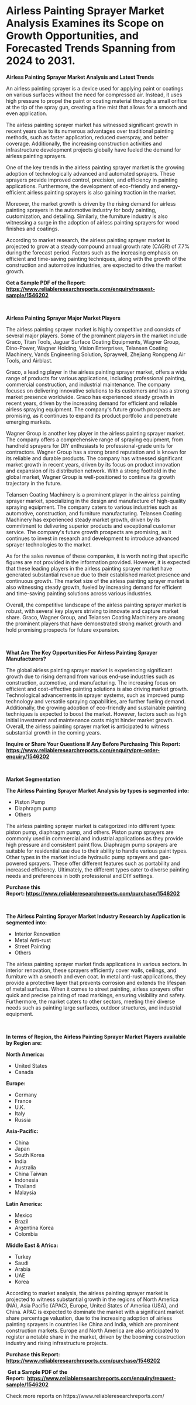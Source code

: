 <p><h1>Airless Painting Sprayer Market Analysis Examines its Scope on Growth Opportunities, and Forecasted Trends Spanning from 2024 to 2031.</h1></p><p><strong>Airless Painting Sprayer Market Analysis and Latest Trends</strong></p>
<p><p>An airless painting sprayer is a device used for applying paint or coatings on various surfaces without the need for compressed air. Instead, it uses high pressure to propel the paint or coating material through a small orifice at the tip of the spray gun, creating a fine mist that allows for a smooth and even application.</p><p>The airless painting sprayer market has witnessed significant growth in recent years due to its numerous advantages over traditional painting methods, such as faster application, reduced overspray, and better coverage. Additionally, the increasing construction activities and infrastructure development projects globally have fueled the demand for airless painting sprayers.</p><p>One of the key trends in the airless painting sprayer market is the growing adoption of technologically advanced and automated sprayers. These sprayers provide improved control, precision, and efficiency in painting applications. Furthermore, the development of eco-friendly and energy-efficient airless painting sprayers is also gaining traction in the market.</p><p>Moreover, the market growth is driven by the rising demand for airless painting sprayers in the automotive industry for body painting, customization, and detailing. Similarly, the furniture industry is also witnessing a surge in the adoption of airless painting sprayers for wood finishes and coatings.</p><p>According to market research, the airless painting sprayer market is projected to grow at a steady compound annual growth rate (CAGR) of 7.7% during the forecast period. Factors such as the increasing emphasis on efficient and time-saving painting techniques, along with the growth of the construction and automotive industries, are expected to drive the market growth.</p></p>
<p><strong>Get a Sample PDF of the Report:&nbsp; <a href="https://www.reliableresearchreports.com/enquiry/request-sample/1546202">https://www.reliableresearchreports.com/enquiry/request-sample/1546202</a></strong></p>
<p>&nbsp;</p>
<p><strong>Airless Painting Sprayer Major Market Players</strong></p>
<p><p>The airless painting sprayer market is highly competitive and consists of several major players. Some of the prominent players in the market include Graco, Titan Tools, Jaguar Surface Coating Equipments, Wagner Group, Dino-Power, Wagner Holding, Vision Enterprises, Telansen Coating Machinery, Vands Engineering Solution, Spraywell, Zhejiang Rongpeng Air Tools, and Airblast.</p><p>Graco, a leading player in the airless painting sprayer market, offers a wide range of products for various applications, including professional painting, commercial construction, and industrial maintenance. The company focuses on delivering innovative solutions to its customers and has a strong market presence worldwide. Graco has experienced steady growth in recent years, driven by the increasing demand for efficient and reliable airless spraying equipment. The company's future growth prospects are promising, as it continues to expand its product portfolio and penetrate emerging markets.</p><p>Wagner Group is another key player in the airless painting sprayer market. The company offers a comprehensive range of spraying equipment, from handheld sprayers for DIY enthusiasts to professional-grade units for contractors. Wagner Group has a strong brand reputation and is known for its reliable and durable products. The company has witnessed significant market growth in recent years, driven by its focus on product innovation and expansion of its distribution network. With a strong foothold in the global market, Wagner Group is well-positioned to continue its growth trajectory in the future.</p><p>Telansen Coating Machinery is a prominent player in the airless painting sprayer market, specializing in the design and manufacture of high-quality spraying equipment. The company caters to various industries such as automotive, construction, and furniture manufacturing. Telansen Coating Machinery has experienced steady market growth, driven by its commitment to delivering superior products and exceptional customer service. The company's future growth prospects are promising, as it continues to invest in research and development to introduce advanced sprayer technologies to the market.</p><p>As for the sales revenue of these companies, it is worth noting that specific figures are not provided in the information provided. However, it is expected that these leading players in the airless painting sprayer market have generated substantial revenue due to their established market presence and continuous growth. The market size of the airless painting sprayer market is also witnessing steady growth, fueled by increasing demand for efficient and time-saving painting solutions across various industries.</p><p>Overall, the competitive landscape of the airless painting sprayer market is robust, with several key players striving to innovate and capture market share. Graco, Wagner Group, and Telansen Coating Machinery are among the prominent players that have demonstrated strong market growth and hold promising prospects for future expansion.</p></p>
<p>&nbsp;</p>
<p><strong>What Are The Key Opportunities For Airless Painting Sprayer Manufacturers?</strong></p>
<p><p>The global airless painting sprayer market is experiencing significant growth due to rising demand from various end-use industries such as construction, automotive, and manufacturing. The increasing focus on efficient and cost-effective painting solutions is also driving market growth. Technological advancements in sprayer systems, such as improved pump technology and versatile spraying capabilities, are further fueling demand. Additionally, the growing adoption of eco-friendly and sustainable painting techniques is expected to boost the market. However, factors such as high initial investment and maintenance costs might hinder market growth. Overall, the airless painting sprayer market is anticipated to witness substantial growth in the coming years.</p></p>
<p><strong>Inquire or Share Your Questions If Any Before Purchasing This Report: <a href="https://www.reliableresearchreports.com/enquiry/pre-order-enquiry/1546202">https://www.reliableresearchreports.com/enquiry/pre-order-enquiry/1546202</a></strong></p>
<p>&nbsp;</p>
<p><strong>Market Segmentation</strong></p>
<p><strong>The Airless Painting Sprayer Market Analysis by types is segmented into:</strong></p>
<p><ul><li>Piston Pump</li><li>Diaphragm pump</li><li>Others</li></ul></p>
<p><p>The airless painting sprayer market is categorized into different types: piston pump, diaphragm pump, and others. Piston pump sprayers are commonly used in commercial and industrial applications as they provide high pressure and consistent paint flow. Diaphragm pump sprayers are suitable for residential use due to their ability to handle various paint types. Other types in the market include hydraulic pump sprayers and gas-powered sprayers. These offer different features such as portability and increased efficiency. Ultimately, the different types cater to diverse painting needs and preferences in both professional and DIY settings.</p></p>
<p><strong>Purchase this Report:&nbsp;<a href="https://www.reliableresearchreports.com/purchase/1546202">https://www.reliableresearchreports.com/purchase/1546202</a></strong></p>
<p>&nbsp;</p>
<p><strong>The Airless Painting Sprayer Market Industry Research by Application is segmented into:</strong></p>
<p><ul><li>Interior Renovation</li><li>Metal Anti-rust</li><li>Street Painting</li><li>Others</li></ul></p>
<p><p>The airless painting sprayer market finds applications in various sectors. In interior renovation, these sprayers efficiently cover walls, ceilings, and furniture with a smooth and even coat. In metal anti-rust applications, they provide a protective layer that prevents corrosion and extends the lifespan of metal surfaces. When it comes to street painting, airless sprayers offer quick and precise painting of road markings, ensuring visibility and safety. Furthermore, the market caters to other sectors, meeting their diverse needs such as painting large surfaces, outdoor structures, and industrial equipment.</p></p>
<p>&nbsp;</p>
<p><strong>In terms of Region, the Airless Painting Sprayer Market Players available by Region are:</strong></p>
<p>
    <p> <strong> North America: </strong>
        <ul>
            <li>United States</li>
            <li>Canada</li>
        </ul>
        </p> 
    <p> <strong> Europe: </strong>
        <ul>
            <li>Germany</li>
            <li>France</li>
            <li>U.K.</li>
            <li>Italy</li>
            <li>Russia</li>
        </ul>
        </p> 
    <p> <strong> Asia-Pacific: </strong>
        <ul>
            <li>China</li>
            <li>Japan</li>
            <li>South Korea</li>
            <li>India</li>
            <li>Australia</li>
            <li>China Taiwan</li>
            <li>Indonesia</li>
            <li>Thailand</li>
            <li>Malaysia</li>
        </ul>
        </p> 
    <p> <strong> Latin America: </strong>
        <ul>
            <li>Mexico</li>
            <li>Brazil</li>
            <li>Argentina Korea</li>
            <li>Colombia</li>
        </ul>
        </p> 
    <p> <strong> Middle East & Africa: </strong>
        <ul>
            <li>Turkey</li>
            <li>Saudi</li>
            <li>Arabia</li>
            <li>UAE</li>
            <li>Korea</li>
        </ul>
    </p>
    </p>
<p><p>According to market analysis, the airless painting sprayer market is projected to witness substantial growth in the regions of North America (NA), Asia Pacific (APAC), Europe, United States of America (USA), and China. APAC is expected to dominate the market with a significant market share percentage valuation, due to the increasing adoption of airless painting sprayers in countries like China and India, which are prominent construction markets. Europe and North America are also anticipated to register a notable share in the market, driven by the booming construction industry and rising infrastructure projects.</p></p>
<p><strong>Purchase this Report: <a href="https://www.reliableresearchreports.com/purchase/1546202">https://www.reliableresearchreports.com/purchase/1546202</a></strong></p>
<p>&nbsp;<strong>Get a Sample PDF of the Report:&nbsp;&nbsp;<a href="https://www.reliableresearchreports.com/enquiry/request-sample/1546202">https://www.reliableresearchreports.com/enquiry/request-sample/1546202</a></strong></p>
<p><strong></strong></p>
<p>Check more reports on https://www.reliableresearchreports.com/</p>